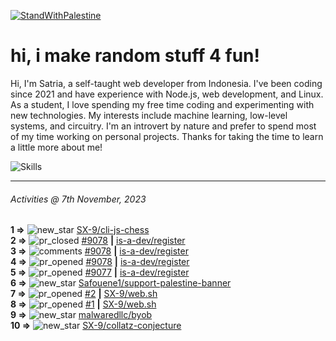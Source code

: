 [![StandWithPalestine](https://github.com/Safouene1/support-palestine-banner/blob/master/StandWithPalestine.svg)](https://github.com/Safouene1/support-palestine-banner)
# hi, i make random stuff 4 fun!

Hi, I'm Satria, a self-taught web developer from Indonesia. I've been coding since 2021 and have experience with Node.js, web development, and Linux. As a student, I love spending my free time coding and experimenting with new technologies. My interests include machine learning, low-level systems, and circuitry. I'm an introvert by nature and prefer to spend most of my time working on personal projects. Thanks for taking the time to learn a little more about me!

![Skills](https://skillicons.dev/icons?i=md,py,raspberrypi,replit,neovim,vercel,bash,express,vite,vue,firebase,linux,nodejs,vscode,github,twitter,ts,html,css,js,discord,git&theme=dark)

---

<!--RECENT_ACTIVITY:last_update-->
###### Activities @ 7th November, 2023
<!--RECENT_ACTIVITY:last_update_end-->

<!--RECENT_ACTIVITY:start-->
**1 =>** ![new_star](https://cdn.jsdelivr.net/gh/Readme-Workflows/Readme-Icons@main/icons/octicons/StarredRepositoryYellow.svg) [SX-9/cli-js-chess](https://github.com/SX-9/cli-js-chess)<br>
**2 =>** ![pr_closed](https://cdn.jsdelivr.net/gh/Readme-Workflows/Readme-Icons@main/icons/octicons/PullRequestClosed.svg) [#9078](https://github.com/is-a-dev/register/pull/9078) **|** [is-a-dev/register](https://github.com/is-a-dev/register)<br>
**3 =>** ![comments](https://cdn.jsdelivr.net/gh/Readme-Workflows/Readme-Icons@main/icons/octicons/Comment.svg) [#9078](https://github.com/is-a-dev/register/pull/9078#issuecomment-1787301762) **|** [is-a-dev/register](https://github.com/is-a-dev/register)<br>
**4 =>** ![pr_opened](https://cdn.jsdelivr.net/gh/Readme-Workflows/Readme-Icons@main/icons/octicons/PullRequestOpened.svg) [#9078](https://github.com/is-a-dev/register/pull/9078) **|** [is-a-dev/register](https://github.com/is-a-dev/register)<br>
**5 =>** ![pr_opened](https://cdn.jsdelivr.net/gh/Readme-Workflows/Readme-Icons@main/icons/octicons/PullRequestOpened.svg) [#9077](https://github.com/is-a-dev/register/pull/9077) **|** [is-a-dev/register](https://github.com/is-a-dev/register)<br>
**6 =>** ![new_star](https://cdn.jsdelivr.net/gh/Readme-Workflows/Readme-Icons@main/icons/octicons/StarredRepositoryYellow.svg) [Safouene1/support-palestine-banner](https://github.com/Safouene1/support-palestine-banner)<br>
**7 =>** ![pr_opened](https://cdn.jsdelivr.net/gh/Readme-Workflows/Readme-Icons@main/icons/octicons/PullRequestOpened.svg) [#2](https://github.com/SX-9/web.sh/pull/2) **|** [SX-9/web.sh](https://github.com/SX-9/web.sh)<br>
**8 =>** ![pr_opened](https://cdn.jsdelivr.net/gh/Readme-Workflows/Readme-Icons@main/icons/octicons/PullRequestOpened.svg) [#1](https://github.com/SX-9/web.sh/pull/1) **|** [SX-9/web.sh](https://github.com/SX-9/web.sh)<br>
**9 =>** ![new_star](https://cdn.jsdelivr.net/gh/Readme-Workflows/Readme-Icons@main/icons/octicons/StarredRepositoryYellow.svg) [malwaredllc/byob](https://github.com/malwaredllc/byob)<br>
**10 =>** ![new_star](https://cdn.jsdelivr.net/gh/Readme-Workflows/Readme-Icons@main/icons/octicons/StarredRepositoryYellow.svg) [SX-9/collatz-conjecture](https://github.com/SX-9/collatz-conjecture)<br>
<!--RECENT_ACTIVITY:end-->
